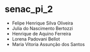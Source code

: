 # senac_pi_2

* Felipe Henrique Silva Oliveira
* Julia do Nascimento Bertozzi
* Henrique de Aquino Ferreira
* Lorena Padovani Bellot
* Maria Vitoria Assunção dos Santos
